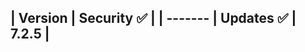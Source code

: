 | Version | Security :white_check_mark: |
| ------- | Updates :white_check_mark:
| 7.2.5   | 
-----------
